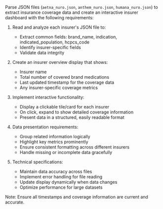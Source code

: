 Parse JSON files (`aetna_nuro.json`, `anthem_nuro.json`, `humana_nuro.json`) to extract insurance coverage data and create an interactive insurer dashboard with the following requirements:

1. Read and analyze each insurer's JSON file to:
   - Extract common fields: brand_name, indication, indicated_population, hcpcs_code
   - Identify insurer-specific fields
   - Validate data integrity

2. Create an insurer overview display that shows:
   - Insurer name
   - Total number of covered brand medications
   - Last updated timestamp for the coverage data
   - Any insurer-specific coverage metrics

3. Implement interactive functionality:
   - Display a clickable tile/card for each insurer
   - On click, expand to show detailed coverage information
   - Present data in a structured, easily readable format

4. Data presentation requirements:
   - Group related information logically
   - Highlight key metrics prominently
   - Ensure consistent formatting across different insurers
   - Handle missing or incomplete data gracefully

5. Technical specifications:
   - Maintain data accuracy across files
   - Implement error handling for file reading
   - Update display dynamically when data changes
   - Optimize performance for large datasets

Note: Ensure all timestamps and coverage information are current and accurate.